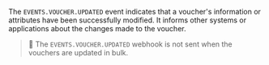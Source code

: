 The `EVENTS.VOUCHER.UPDATED` event indicates that a voucher's information or attributes have been successfully modified. It informs other systems or applications about the changes made to the voucher.

> 📘
> The `EVENTS.VOUCHER.UPDATED` webhook is not sent when the vouchers are updated in bulk.